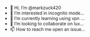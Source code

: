 - 👋 Hi, I’m @markzuck420
- 👀 I’m interested in incognito mode...
- 🌱 I’m currently learning using vpn ...
- 💞️ I’m looking to collaborate on lux...
- 📫 How to reach me open an issue...

<!---
markzuck420/markzuck420 is a ✨ special ✨ repository because its `README.md` (this file) appears on your GitHub profile.
You can click the Preview link to take a look at your changes.
--->
